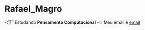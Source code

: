 # Rafael_Magro
-:sleeping: Estudando **Pensamento Computacional**
-:collision: Meu email é [email](rafael.magro@escola.pr.gov.br)
